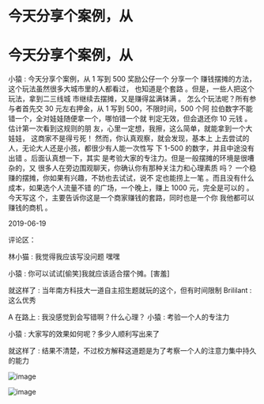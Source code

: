 # 今天分享个案例，从

# 今天分享个案例，从

小猿 : 今天分享个案例，从 1 写到 500 奖励公仔一个 分享一个 赚钱摆摊的方法，这个玩法虽然很多大城市里的人都看过， 也知道是个套路 。但是，一些人把这个玩法，拿到二三线城 市继续去摆摊，又是赚得盆满钵满 。 怎么个玩法呢？所有参 与者首先交 30 元左右押金，从 1 写到 500，不限时间，500 个阿 拉伯数字不能错一个，全对娃娃随便拿一个，哪怕错一个就 判定无效，但会退还你 10 元钱 。估计第一次看到这规则的朋 友，心里一定想，我擦，这么简单，就能拿到一个大娃娃， 这商家不是得亏死！ 然而，你认真观察，就会发现，基本上 上去尝试的人，无论大人还是小孩，都很少有人能一次性写 下 1-500 的数字，并且中途没有出错 。后面认真想一下，其实 是考验大家的专注力。但是一般摆摊的环境是很嘈杂的，又 很多人在旁边围观聊天，你确认你有那种关注力和心理素质 吗？ 一个稳赚的摆摊，你如果有兴趣，不妨也去试试，说不 定也能捞上一笔 。而且没有什么成本，如果选个人流量不错 的广场，一个晚上，赚上 1000 元，完全是可以的 。 今天写这 个，主要告诉你这是一个商家赚钱的套路，同时也是一个你 我他都可以赚钱的商机 。

2019-06-19

评论区：

林小猫 : 我觉得我应该写没问题 嘿嘿

小猿 : 你可以试试[偷笑]我就应该适合摆个摊。[害羞]

就这样了 : 当年南方科技大一道自主招生题就玩的这个，但有时间限制 Brililant : 这么优秀

A 在路上 : 我没感觉到会写错啊？什么心理？ 小猿 : 考验一个人的专注力

小猿 : 大家写的效果如何呢？多少人顺利写出来了

就这样了 : 结果不清楚，不过校方解释这道题是为了考察一个人的注意力集中持久的能力

![image](img/Image_011.png)

![image](img/Image_012.png)